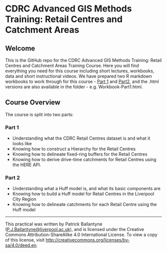 # CDRC Advanced GIS Methods Training: Retail Centres and Catchment Areas

## Welcome

This is the GitHub repo for the CDRC Advanced GIS Methods Training: Retail Centres and Catchment Areas Training Course. Here you will find everything you need for this course including short lectures, workbooks, data and short instructional videos. We have prepared two R markdown workbooks to work through for this course - [Part 1](Workbook-Part1.Rmd) and [Part2](Workbook-Part2.Rmd), and the .html versions are also available in the folder - e.g. Workbook-Part1.html. 


## Course Overview

The course is split into two parts:

### **Part 1**

* Understanding what the CDRC Retail Centres dataset is and what it looks like
* Knowing how to construct a Hierarchy for the Retail Centres
* Knowing how to delineate fixed-ring buffers for the Retail Centres
* Knowing how to derive drive-time catchments for Retail Centres using the HERE API.

### **Part 2**

* Understanding what a Huff model is, and what its basic components are
* Knowing how to build a Huff model for Retail Centres in the Liverpool City Region
* Knowing how to delineate catchments for each Retail Centre using the Huff model


---

This practical was written by Patrick Ballantyne (P.J.Ballantyne@liverpool.ac.uk), and is  licensed under the Creative Commons Attribution-ShareAlike 4.0 International License. To view a copy of this license, visit http://creativecommons.org/licenses/by-sa/4.0/deed.en.
